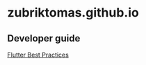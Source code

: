 # zubriktomas.github.io

## Developer guide

[Flutter Best Practices](https://zubriktomas.github.io/flutter-best-practices)
